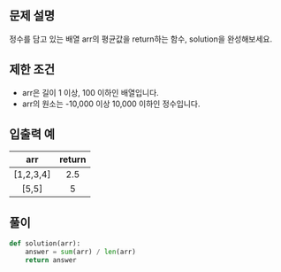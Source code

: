 ## 문제 설명
정수를 담고 있는 배열 arr의 평균값을 return하는 함수, solution을 완성해보세요.


## 제한 조건
* arr은 길이 1 이상, 100 이하인 배열입니다.
* arr의 원소는 -10,000 이상 10,000 이하인 정수입니다.

## 입출력 예
|arr|	return|
|:---:|:---:|
|[1,2,3,4]|	2.5|
|[5,5]|	5|

## **풀이**

```python
def solution(arr):
    answer = sum(arr) / len(arr)
    return answer
```

